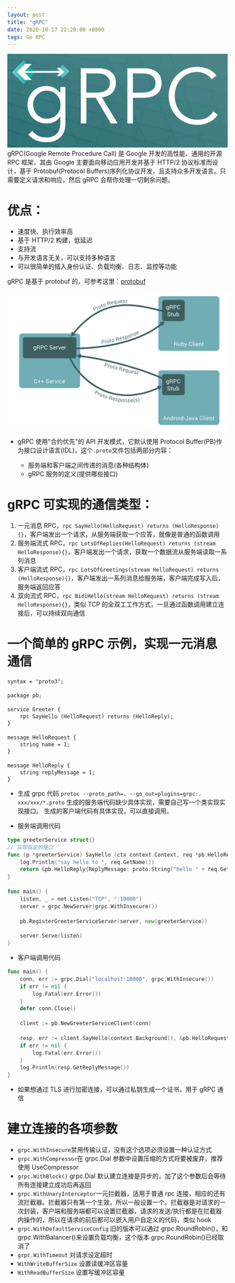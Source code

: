 ```yaml
---
layout: post
title: "gRPC"
date: 2020-10-17 22:20:00 +0800
tags: Go RPC
---
```


![gRPC](/assets/images/2020-10-17-Go_gRPC_1.png)
gRPC(Google Remote Procedure Call) 是 Google 开发的高性能、通用的开源 RPC 框架，其由 Google 主要面向移动应用开发并基于 HTTP/2 协议标准而设计，基于 Protobuf(Protocol Buffers)序列化协议开发，且支持众多开发语言。只需要定义请求和响应，然后 gRPC 会帮你处理一切剩余问题。

# 优点：

- 速度快、执行效率高
- 基于 HTTP/2 构建，低延迟
- 支持流
- 与开发语言无关，可以支持多种语言
- 可以很简单的插入身份认证、负载均衡、日志、监控等功能

gRPC 是基于 protobuf 的，可参考这里：[protobuf](/2019/10/11/Go_Protobuf)

![gRPC](/assets/images/2020-10-17-Go_gRPC_2.png)

- gRPC 使用"合约优先"的 API 开发模式，它默认使用 Protocol Buffer(PB)作为接口设计语言(IDL)，这个`.proto`文件包括两部分内容：

  - 服务端和客户端之间传递的消息(各种结构体)
  - gRPC 服务的定义(提供哪些接口)

# gRPC 可实现的通信类型：

1. 一元消息 RPC，`rpc SayHello(HelloRequest) returns (HelloResponse){}`，客户端发出一个请求，从服务端获取一个应答，就像是普通的函数调用
2. 服务端流式 RPC，`rpc LotsOfReplies(HelloRequest) returns (stream HelloResponse){}`，客户端发出一个请求，获取一个数据流从服务端读取一系列消息
3. 客户端流式 RPC，`rpc LotsOfGreetings(stream HelloRequest) returns (HelloResponse){}`，客户端发出一系列消息给服务端，客户端完成写入后，服务端返回应答
4. 双向流式 RPC，`rpc BidiHello(stream HelloRequest) returns (stream HelloResponse){}`，类似 TCP 的全双工工作方式，一旦通过函数调用建立连接后，可以持续双向通信

# 一个简单的 gRPC 示例，实现一元消息通信

```proto3
syntax = "proto3";

package pb;

service Greeter {
    rpc SayHello (HelloRequest) returns (HelloReply);
}

message HelloRequest {
    string name = 1;
}

message HelloReply {
    string replyMessage = 1;
}
```

- 生成 grpc 代码
  `protoc --proto_path=. --go_out=plugins=grpc:. xxx/xxx/*.proto`
  生成的服务端代码缺少具体实现，需要自己写一个类实现实现接口。
  生成的客户端代码有具体实现，可以直接调用。

* 服务端调用代码

```Go
type greeterService struct{}
// 实现指定的接口
func (p *greeterService) SayHello (ctx context.Context, req *pb.HelloRequest) (*pb.HelloReply, error) {
    log.Println("say hello to ", req.GetName())
    return &pb.HelloReply{ReplyMessage: proto.String("hello " + req.GetName())}, nil
}

func main() {
    listen, _ = net.Listen("TCP", ":10000")
    server = grpc.NewServer(grpc.WithInsecure())

    pb.RegisterGreeterServiceServer(server, new(greeterService))

    server.Serve(listen)
}
```

- 客户端调用代码

```Go
func main() {
    conn, err := grpc.Dial("localhost:10000", grpc.WithInsecure())
	if err != nil {
		log.Fatal(err.Error())
	}
    defer conn.Close()

    client := pb.NewGreeterServiceClient(conn)

    resp, err := client.SayHello(context.Background(), &pb.HelloRequest{Name: proto.String("myName")})
    if err != nil {
        log.Fatal(err.Error())
    }
    log.Println(resp.GetReplyMessage())
}
```

- 如果想通过 TLS 进行加密连接，可以通过私钥生成一个证书，用于 gRPC 通信

# 建立连接的各项参数

- `grpc.WithInsecure`禁用传输认证，没有这个选项必须设置一种认证方式
- `grpc.WithCompressor`在 grpc.Dial 参数中设置压缩的方式将要被废弃，推荐使用 UseCompressor
- `grpc.WithBlock()` grpc.Dial 默认建立连接是异步的，加了这个参数后会等待所有连接建立成功后再返回
- `grpc.WithUnaryInterceptor`一元拦截器，适用于普通 rpc 连接，相应的还有流拦截器。拦截器只有第一个生效，所以一般设置一个。拦截器是对请求的一次封装，客户端和服务端都可以设置拦截器，请求的发送/执行都是在拦截器内操作的，所以在请求的前后都可以嵌入用户自定义的代码，类似 hook
- `grpc.WithDefaultServiceConfig` 旧的版本可以通过 grpc.RoundRobin()，和 grpc.WithBalancer()来设置负载均衡，这个版本 grpc.RoundRobin()已经取消了
- `grpc.WithTimeout` 对请求设定超时
- `WithWriteBufferSize` 设置读缓冲区容量
- `WithReadBufferSize` 设置写缓冲区容量
